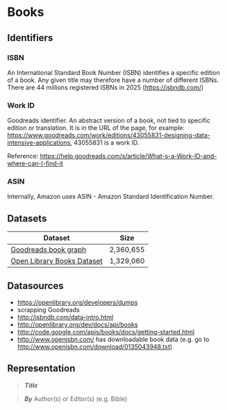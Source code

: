 # Books

## Identifiers

### ISBN

An International Standard Book Number (ISBN) identifies a specific edition of a book. Any given title may therefore have a number of different ISBNs.
There are 44 millions registered ISBNs in 2025 (https://isbndb.com/)

### Work ID

Goodreads identifier. An abstract version of a book, not tied to specific edition or translation. It is in the URL of the page, for example: https://www.goodreads.com/work/editions/43055831-designing-data-intensive-applications, 43055831 is a work ID.

Reference: https://help.goodreads.com/s/article/What-s-a-Work-ID-and-where-can-I-find-it

### ASIN

Internally, Amazon uses ASIN - Amazon Standard Identification Number.


## Datasets

| Dataset | Size | 
| ------- | ---- |
| [Goodreads book graph](https://cseweb.ucsd.edu/~jmcauley/datasets/goodreads.html) | 2,360,655 |
| [Open Library Books Dataset](https://www.kaggle.com/datasets/elvinrustam/books-dataset) | 1,329,060 |

## Datasources

  - https://openlibrary.org/developers/dumps
  - scrapping Goodreads
  - http://isbndb.com/data-intro.html
  - http://openlibrary.org/dev/docs/api/books
  - http://code.google.com/apis/books/docs/getting-started.html
  - http://www.openisbn.com/ has downloadable book data (e.g. go to http://www.openisbn.com/download/0135043948.txt)

## Representation

> **_Title_**

> **_By_**  Author(s) or Editor(s) (e.g. Bible)
